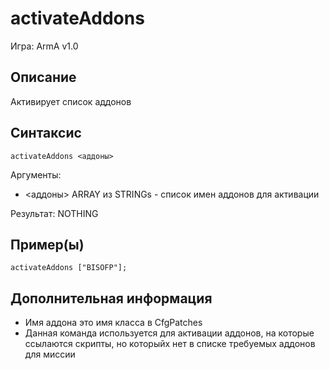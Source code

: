 # activateAddons

Игра: ArmA v1.0

## Описание

Активирует список аддонов

## Синтаксис

```SQF
activateAddons <аддоны>
```

Аргументы:

* <аддоны> ARRAY из STRINGs - список имен аддонов для активации

Результат:
NOTHING

## Пример(ы)

```SQF
activateAddons ["BISOFP"];
```

## Дополнительная информация

* Имя аддона это имя класса в CfgPatches
* Данная команда используется для активации аддонов, на которые ссылаются скрипты, но которыйх нет в списке требуемых аддонов для миссии